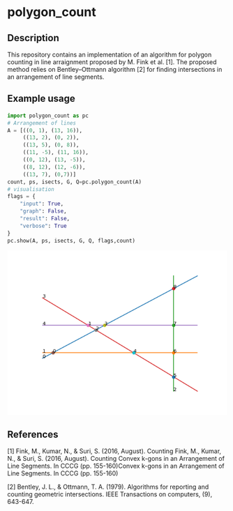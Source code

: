 # polygon_count
## Description
This repository contains an implementation of an algorithm for polygon counting in line arraignment proposed by M. Fink et al. [1]. The proposed method relies on Bentley–Ottmann algorithm [2] for finding intersections in an arrangement of line segments.
## Example usage
```python
import polygon_count as pc
# Arrangement of lines
A = [((0, 1), (13, 16)),
     ((13, 2), (0, 2)),
     ((13, 5), (0, 8)),
     ((11, -5), (11, 16)),
     ((0, 12), (13, -5)),
     ((8, 12), (12, -6)),
     ((13, 7), (0,7))]
count, ps, isects, G, Q=pc.polygon_count(A)
# visualisation
flags = {
    "input": True,
    "graph": False,
    "result": False,
    "verbose": True
}
pc.show(A, ps, isects, G, Q, flags,count)
```
![Input lines and intersections](https://github.com/tkucner/polygon_count/blob/master/figures/input.png)


## References
 [1] Fink, M., Kumar, N., & Suri, S. (2016, August). Counting Fink, M., Kumar, N., & Suri, S. (2016, August). Counting Convex k-gons in an Arrangement of Line Segments. In CCCG (pp. 155-160)Convex k-gons in an Arrangement of Line Segments. In CCCG (pp. 155-160)
 
 [2] Bentley, J. L., & Ottmann, T. A. (1979). Algorithms for reporting and counting geometric intersections. IEEE Transactions on computers, (9), 643-647.